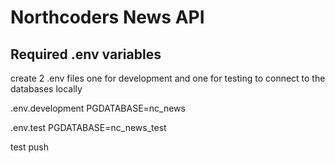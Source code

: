 # Northcoders News API

## Required .env variables

create 2 .env files one for development and one for testing to connect to the databases locally

.env.development
PGDATABASE=nc_news

.env.test
PGDATABASE=nc_news_test

test push
